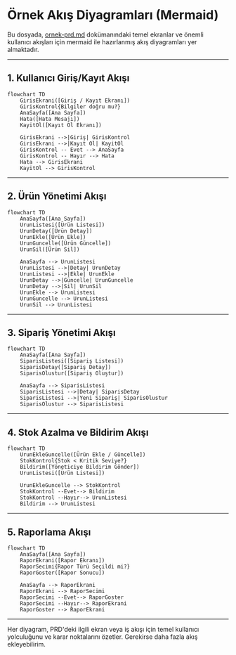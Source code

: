 # Örnek Akış Diyagramları (Mermaid)

Bu dosyada, [ornek-prd.md](ornek-prd.md) dokümanındaki temel ekranlar ve önemli kullanıcı akışları için mermaid ile hazırlanmış akış diyagramları yer almaktadır.

---

## 1. Kullanıcı Giriş/Kayıt Akışı

```mermaid
flowchart TD
    GirisEkrani([Giriş / Kayıt Ekranı])
    GirisKontrol{Bilgiler doğru mu?}
    AnaSayfa([Ana Sayfa])
    Hata([Hata Mesajı])
    KayitOl([Kayıt Ol Ekranı])

    GirisEkrani -->|Giriş| GirisKontrol
    GirisEkrani -->|Kayıt Ol| KayitOl
    GirisKontrol -- Evet --> AnaSayfa
    GirisKontrol -- Hayır --> Hata
    Hata --> GirisEkrani
    KayitOl --> GirisKontrol
```

---

## 2. Ürün Yönetimi Akışı

```mermaid
flowchart TD
    AnaSayfa([Ana Sayfa])
    UrunListesi([Ürün Listesi])
    UrunDetay([Ürün Detay])
    UrunEkle([Ürün Ekle])
    UrunGuncelle([Ürün Güncelle])
    UrunSil([Ürün Sil])

    AnaSayfa --> UrunListesi
    UrunListesi -->|Detay| UrunDetay
    UrunListesi -->|Ekle| UrunEkle
    UrunDetay -->|Güncelle| UrunGuncelle
    UrunDetay -->|Sil| UrunSil
    UrunEkle --> UrunListesi
    UrunGuncelle --> UrunListesi
    UrunSil --> UrunListesi
```

---

## 3. Sipariş Yönetimi Akışı

```mermaid
flowchart TD
    AnaSayfa([Ana Sayfa])
    SiparisListesi([Sipariş Listesi])
    SiparisDetay([Sipariş Detay])
    SiparisOlustur([Sipariş Oluştur])

    AnaSayfa --> SiparisListesi
    SiparisListesi -->|Detay| SiparisDetay
    SiparisListesi -->|Yeni Sipariş| SiparisOlustur
    SiparisOlustur --> SiparisListesi
```

---

## 4. Stok Azalma ve Bildirim Akışı

```mermaid
flowchart TD
    UrunEkleGuncelle([Ürün Ekle / Güncelle])
    StokKontrol{Stok < Kritik Seviye?}
    Bildirim([Yöneticiye Bildirim Gönder])
    UrunListesi([Ürün Listesi])

    UrunEkleGuncelle --> StokKontrol
    StokKontrol --Evet--> Bildirim
    StokKontrol --Hayır--> UrunListesi
    Bildirim --> UrunListesi
```

---

## 5. Raporlama Akışı

```mermaid
flowchart TD
    AnaSayfa([Ana Sayfa])
    RaporEkrani([Rapor Ekranı])
    RaporSecimi{Rapor Türü Seçildi mi?}
    RaporGoster([Rapor Sonucu])

    AnaSayfa --> RaporEkrani
    RaporEkrani --> RaporSecimi
    RaporSecimi --Evet--> RaporGoster
    RaporSecimi --Hayır--> RaporEkrani
    RaporGoster --> RaporEkrani
```

---

Her diyagram, PRD'deki ilgili ekran veya iş akışı için temel kullanıcı yolculuğunu ve karar noktalarını özetler. Gerekirse daha fazla akış ekleyebilirim.
